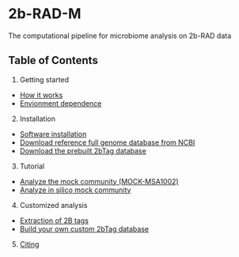# 2b-RAD-M
The computational pipeline for microbiome analysis on 2b-RAD data

## Table of Contents
1. Getting started
 * [How it works](docs/overview.md)  
 * [Envionment dependence](docs/overview.md)  
2. Installation
 * [Software installation](docs/ref_db.md) 
 * [Download reference full genome database from NCBI](docs/ref_db.md) 
 * [Download the prebuilt 2bTag database](docs/2bTag_db.md)
3. Tutorial
 * [Analyze the mock community (MOCK-MSA1002)](docs/analyze_mock.md)
 * [Analyze in silico mock community](docs/snp_diversity.md)
4. Customized analysis 
 * [Extraction of 2B tags](docs/build_db.md)
 * [Build your own custom 2bTag database](docs/build_db.md)
5. [Citing](docs/citing.md)

